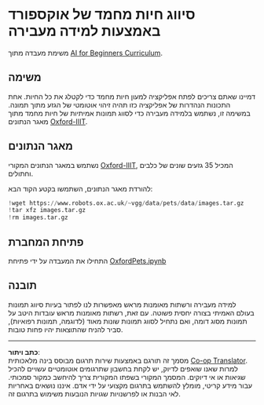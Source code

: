 <!--
CO_OP_TRANSLATOR_METADATA:
{
  "original_hash": "7765935c35fcee69b9fe2d0cfd6963e2",
  "translation_date": "2025-08-28T19:29:33+00:00",
  "source_file": "lessons/4-ComputerVision/08-TransferLearning/lab/README.md",
  "language_code": "he"
}
-->
# סיווג חיות מחמד של אוקספורד באמצעות למידה מעבירה

משימת מעבדה מתוך [AI for Beginners Curriculum](https://github.com/microsoft/ai-for-beginners).

## משימה

דמיינו שאתם צריכים לפתח אפליקציה למעון חיות מחמד כדי לקטלג את כל החיות. אחת התכונות הנהדרות של אפליקציה כזו תהיה זיהוי אוטומטי של הגזע מתוך תמונה. במשימה זו, נשתמש בלמידה מעבירה כדי לסווג תמונות אמיתיות של חיות מחמד מתוך מאגר הנתונים [Oxford-IIIT](https://www.robots.ox.ac.uk/~vgg/data/pets/).

## מאגר הנתונים

נשתמש במאגר הנתונים המקורי [Oxford-IIIT](https://www.robots.ox.ac.uk/~vgg/data/pets/), המכיל 35 גזעים שונים של כלבים וחתולים.

להורדת מאגר הנתונים, השתמשו בקטע הקוד הבא:

```python
!wget https://www.robots.ox.ac.uk/~vgg/data/pets/data/images.tar.gz
!tar xfz images.tar.gz
!rm images.tar.gz
```

## פתיחת המחברת

התחילו את המעבדה על ידי פתיחת [OxfordPets.ipynb](OxfordPets.ipynb)

## תובנה

למידה מעבירה ורשתות מאומנות מראש מאפשרות לנו לפתור בעיות סיווג תמונות בעולם האמיתי בצורה יחסית פשוטה. עם זאת, רשתות מאומנות מראש עובדות היטב על תמונות מסוג דומה, ואם נתחיל לסווג תמונות שונות מאוד (לדוגמה, תמונות רפואיות), סביר להניח שהתוצאות יהיו פחות טובות.

---

**כתב ויתור**:  
מסמך זה תורגם באמצעות שירות תרגום מבוסס בינה מלאכותית [Co-op Translator](https://github.com/Azure/co-op-translator). למרות שאנו שואפים לדיוק, יש לקחת בחשבון שתרגומים אוטומטיים עשויים להכיל שגיאות או אי דיוקים. המסמך המקורי בשפתו המקורית צריך להיחשב כמקור סמכותי. עבור מידע קריטי, מומלץ להשתמש בתרגום מקצועי על ידי אדם. איננו נושאים באחריות לאי הבנות או לפרשנויות שגויות הנובעות משימוש בתרגום זה.